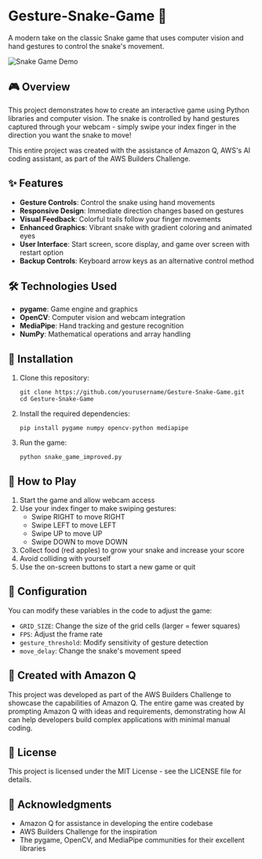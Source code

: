 # Gesture-Snake-Game 🐍

A modern take on the classic Snake game that uses computer vision and hand gestures to control the snake's movement.

![Snake Game Demo](demo_screenshot)

## 🎮 Overview

This project demonstrates how to create an interactive game using Python libraries and computer vision. The snake is controlled by hand gestures captured through your webcam - simply swipe your index finger in the direction you want the snake to move!

This entire project was created with the assistance of Amazon Q, AWS's AI coding assistant, as part of the AWS Builders Challenge.

## ✨ Features

- **Gesture Controls**: Control the snake using hand movements
- **Responsive Design**: Immediate direction changes based on gestures
- **Visual Feedback**: Colorful trails follow your finger movements
- **Enhanced Graphics**: Vibrant snake with gradient coloring and animated eyes
- **User Interface**: Start screen, score display, and game over screen with restart option
- **Backup Controls**: Keyboard arrow keys as an alternative control method

## 🛠️ Technologies Used

- **pygame**: Game engine and graphics
- **OpenCV**: Computer vision and webcam integration
- **MediaPipe**: Hand tracking and gesture recognition
- **NumPy**: Mathematical operations and array handling

## 🚀 Installation

1. Clone this repository:
   ```
   git clone https://github.com/yourusername/Gesture-Snake-Game.git
   cd Gesture-Snake-Game
   ```

2. Install the required dependencies:
   ```
   pip install pygame numpy opencv-python mediapipe
   ```

3. Run the game:
   ```
   python snake_game_improved.py
   ```

## 🎯 How to Play

1. Start the game and allow webcam access
2. Use your index finger to make swiping gestures:
   - Swipe RIGHT to move RIGHT
   - Swipe LEFT to move LEFT
   - Swipe UP to move UP
   - Swipe DOWN to move DOWN
3. Collect food (red apples) to grow your snake and increase your score
4. Avoid colliding with yourself
5. Use the on-screen buttons to start a new game or quit

## 🔧 Configuration

You can modify these variables in the code to adjust the game:
- `GRID_SIZE`: Change the size of the grid cells (larger = fewer squares)
- `FPS`: Adjust the frame rate
- `gesture_threshold`: Modify sensitivity of gesture detection
- `move_delay`: Change the snake's movement speed

## 🌟 Created with Amazon Q

This project was developed as part of the AWS Builders Challenge to showcase the capabilities of Amazon Q. The entire game was created by prompting Amazon Q with ideas and requirements, demonstrating how AI can help developers build complex applications with minimal manual coding.

## 📝 License

This project is licensed under the MIT License - see the LICENSE file for details.

## 🙏 Acknowledgments

- Amazon Q for assistance in developing the entire codebase
- AWS Builders Challenge for the inspiration
- The pygame, OpenCV, and MediaPipe communities for their excellent libraries
